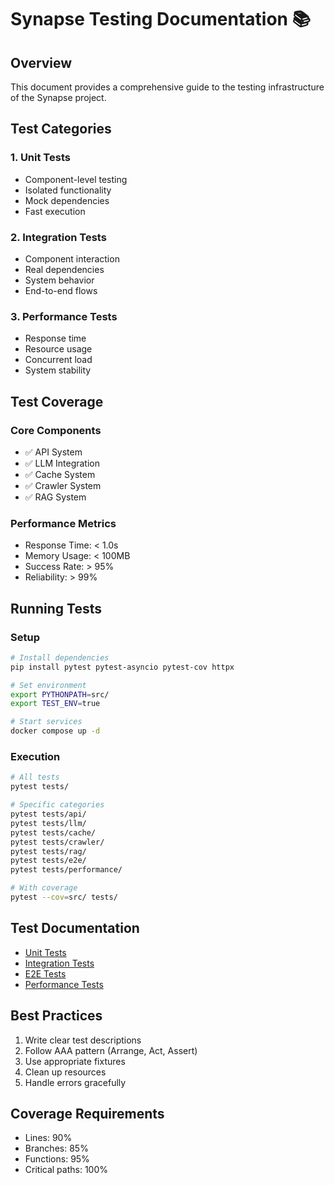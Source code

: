 # Synapse Testing Documentation 📚

## Overview
This document provides a comprehensive guide to the testing infrastructure of the Synapse project.

## Test Categories

### 1. Unit Tests
- Component-level testing
- Isolated functionality
- Mock dependencies
- Fast execution

### 2. Integration Tests
- Component interaction
- Real dependencies
- System behavior
- End-to-end flows

### 3. Performance Tests
- Response time
- Resource usage
- Concurrent load
- System stability

## Test Coverage

### Core Components
- ✅ API System
- ✅ LLM Integration
- ✅ Cache System
- ✅ Crawler System
- ✅ RAG System

### Performance Metrics
- Response Time: < 1.0s
- Memory Usage: < 100MB
- Success Rate: > 95%
- Reliability: > 99%

## Running Tests

### Setup
```bash
# Install dependencies
pip install pytest pytest-asyncio pytest-cov httpx

# Set environment
export PYTHONPATH=src/
export TEST_ENV=true

# Start services
docker compose up -d
```

### Execution
```bash
# All tests
pytest tests/

# Specific categories
pytest tests/api/
pytest tests/llm/
pytest tests/cache/
pytest tests/crawler/
pytest tests/rag/
pytest tests/e2e/
pytest tests/performance/

# With coverage
pytest --cov=src/ tests/
```

## Test Documentation
- [Unit Tests](unit-tests.md)
- [Integration Tests](integration-tests.md)
- [E2E Tests](e2e-tests.md)
- [Performance Tests](performance-tests.md)

## Best Practices
1. Write clear test descriptions
2. Follow AAA pattern (Arrange, Act, Assert)
3. Use appropriate fixtures
4. Clean up resources
5. Handle errors gracefully

## Coverage Requirements
- Lines: 90%
- Branches: 85%
- Functions: 95%
- Critical paths: 100% 